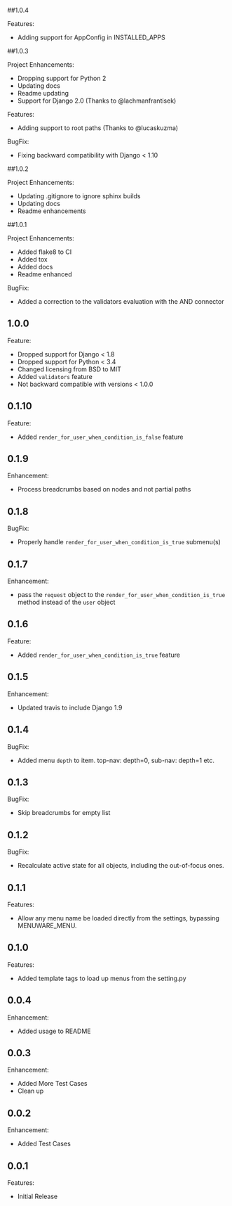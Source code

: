 ##1.0.4

Features:

  - Adding support for AppConfig in INSTALLED_APPS

##1.0.3

Project Enhancements:

  - Dropping support for Python 2
  - Updating docs
  - Readme updating
  - Support for Django 2.0 (Thanks to @lachmanfrantisek)
  
Features:
  
  - Adding support to root paths (Thanks to @lucaskuzma)
  
BugFix:
  
  - Fixing backward compatibility with Django < 1.10

##1.0.2

Project Enhancements:

  - Updating .gitignore to ignore sphinx builds
  - Updating docs
  - Readme enhancements

##1.0.1

Project Enhancements:

  - Added flake8 to CI
  - Added tox
  - Added docs
  - Readme enhanced

BugFix:
  
  - Added a correction to the validators evaluation with the AND connector

## 1.0.0

Feature:

  - Dropped support for Django < 1.8
  - Dropped support for Python < 3.4
  - Changed licensing from BSD to MIT
  - Added `validators` feature
  - Not backward compatible with versions < 1.0.0

## 0.1.10

Feature:

  - Added `render_for_user_when_condition_is_false` feature

## 0.1.9

Enhancement:

  - Process breadcrumbs based on nodes and not partial paths

## 0.1.8

BugFix:

  - Properly handle `render_for_user_when_condition_is_true` submenu(s)

## 0.1.7

Enhancement:

  - pass the `request` object to the `render_for_user_when_condition_is_true` method instead of the `user` object

## 0.1.6

Feature:

  - Added `render_for_user_when_condition_is_true` feature

## 0.1.5

Enhancement:

  - Updated travis to include Django 1.9


## 0.1.4

BugFix:

  - Added menu `depth` to item. top-nav: depth=0, sub-nav: depth=1 etc.


## 0.1.3

BugFix:

  - Skip breadcrumbs for empty list


## 0.1.2

BugFix:

  - Recalculate active state for all objects, including the out-of-focus ones.


## 0.1.1

Features:

  - Allow any menu name be loaded directly from the settings, bypassing MENUWARE_MENU.


## 0.1.0

Features:

  - Added template tags to load up menus from the setting.py


## 0.0.4

Enhancement:

  - Added usage to README


## 0.0.3

Enhancement:

  - Added More Test Cases
  - Clean up


## 0.0.2

Enhancement:

  - Added Test Cases


## 0.0.1

Features:

  - Initial Release
